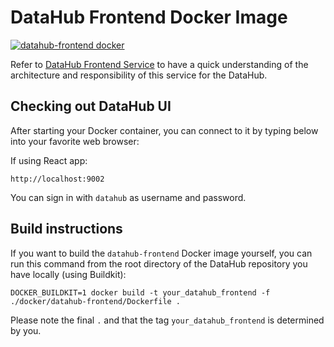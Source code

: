 # DataHub Frontend Docker Image

[![datahub-frontend docker](https://github.com/datahub-project/datahub/workflows/datahub-frontend%20docker/badge.svg)](https://github.com/datahub-project/datahub/actions?query=workflow%3A%22datahub-frontend+docker%22)

Refer to [DataHub Frontend Service](../../datahub-frontend) to have a quick understanding of the architecture and 
responsibility of this service for the DataHub.

## Checking out DataHub UI

After starting your Docker container, you can connect to it by typing below into your favorite web browser:

If using React app:
```
http://localhost:9002
```

You can sign in with `datahub` as username and password.

## Build instructions

If you want to build the `datahub-frontend` Docker image yourself, you can run this command from the root directory of the DataHub repository you have locally (using Buildkit):

`DOCKER_BUILDKIT=1 docker build -t your_datahub_frontend -f ./docker/datahub-frontend/Dockerfile .`

Please note the final `.` and that the tag `your_datahub_frontend` is determined by you.
